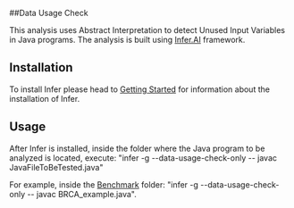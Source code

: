 ##Data Usage Check

This analysis uses Abstract Interpretation to detect Unused Input Variables in Java programs.
The analysis is built using [Infer.AI](http://fbinfer.com/) framework.

## Installation
To install Infer please head to [Getting Started](http://fbinfer.com/docs/getting-started) for information about the installation of Infer.

## Usage
After Infer is installed, inside the folder where the Java program to be analyzed is located, execute:
"infer -g --data-usage-check-only -- javac JavaFileToBeTested.java" 

For example, inside the [Benchmark](/Benchmark]) folder: "infer -g --data-usage-check-only -- javac BRCA_example.java". 
